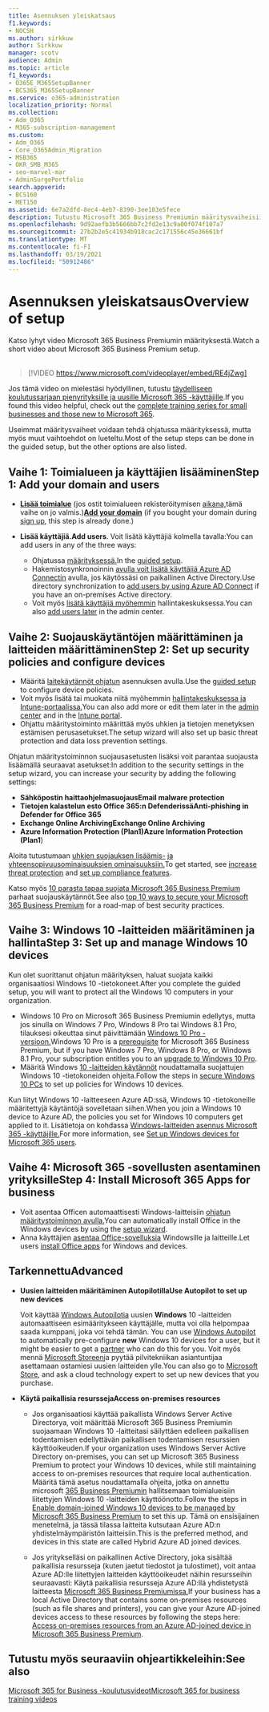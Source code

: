 ```yaml
---
title: Asennuksen yleiskatsaus
f1.keywords:
- NOCSH
ms.author: sirkkuw
author: Sirkkuw
manager: scotv
audience: Admin
ms.topic: article
f1_keywords:
- O365E_M365SetupBanner
- BCS365_M365SetupBanner
ms.service: o365-administration
localization_priority: Normal
ms.collection:
- Adm_O365
- M365-subscription-management
ms.custom:
- Adm_O365
- Core_O365Admin_Migration
- MSB365
- OKR_SMB_M365
- seo-marvel-mar
- AdminSurgePortfolio
search.appverid:
- BCS160
- MET150
ms.assetid: 6e7a2dfd-8ec4-4eb7-8390-3ee103e5fece
description: Tutustu Microsoft 365 Business Premiumin määritysvaiheisiin, kuten tilaamiseen, toimialueen ja käyttäjien lisäämiseen, suojauskäytäntöjen määrittämiseen ja paljon muuta.
ms.openlocfilehash: 9d92aefb3b5666bb7c2fd2e13c9a00f074f107a7
ms.sourcegitcommit: 27b2b2e5c41934b918cac2c171556c45e36661bf
ms.translationtype: MT
ms.contentlocale: fi-FI
ms.lasthandoff: 03/19/2021
ms.locfileid: "50912486"
---
```

# <a name="overview-of-setup"></a><span data-ttu-id="87840-103">Asennuksen yleiskatsaus</span><span class="sxs-lookup"><span data-stu-id="87840-103">Overview of setup</span></span>

<span data-ttu-id="87840-104">Katso lyhyt video Microsoft 365 Business Premiumin määrityksestä.</span><span class="sxs-lookup"><span data-stu-id="87840-104">Watch a short video about Microsoft 365 Business Premium setup.</span></span><br><br>

> [!VIDEO https://www.microsoft.com/videoplayer/embed/RE4jZwg] 

<span data-ttu-id="87840-105">Jos tämä video on mielestäsi hyödyllinen, tutustu [täydelliseen koulutussarjaan pienyrityksille ja uusille Microsoft 365 -käyttäjille](https://support.microsoft.com/office/6ab4bbcd-79cf-4000-a0bd-d42ce4d12816).</span><span class="sxs-lookup"><span data-stu-id="87840-105">If you found this video helpful, check out the [complete training series for small businesses and those new to Microsoft 365](https://support.microsoft.com/office/6ab4bbcd-79cf-4000-a0bd-d42ce4d12816).</span></span>

<span data-ttu-id="87840-106">Useimmat määritysvaiheet voidaan tehdä ohjatussa määrityksessä, mutta myös muut vaihtoehdot on lueteltu.</span><span class="sxs-lookup"><span data-stu-id="87840-106">Most of the setup steps can be done in the guided setup, but the other options are also listed.</span></span>

## <a name="step-1-add-your-domain-and-users"></a><span data-ttu-id="87840-107">Vaihe 1: Toimialueen ja käyttäjien lisääminen</span><span class="sxs-lookup"><span data-stu-id="87840-107">Step 1: Add your domain and users</span></span>

   - <span data-ttu-id="87840-108">**[Lisää toimialue](set-up.md#add-your-domain-to-personalize-sign-in)** (jos ostit toimialueen rekisteröitymisen [aikana,](sign-up.md)tämä vaihe on jo valmis.)</span><span class="sxs-lookup"><span data-stu-id="87840-108">**[Add your domain](set-up.md#add-your-domain-to-personalize-sign-in)** (if you bought your domain during [sign up](sign-up.md), this step is already done.)</span></span>

   - <span data-ttu-id="87840-109">**Lisää käyttäjiä.**</span><span class="sxs-lookup"><span data-stu-id="87840-109">**Add users**.</span></span> <span data-ttu-id="87840-110">Voit lisätä käyttäjiä kolmella tavalla:</span><span class="sxs-lookup"><span data-stu-id="87840-110">You can add users in any of the three ways:</span></span>
        - <span data-ttu-id="87840-111">Ohjatussa [määrityksessä.](set-up.md#add-users-in-the-wizard)</span><span class="sxs-lookup"><span data-stu-id="87840-111">In the [guided setup](set-up.md#add-users-in-the-wizard).</span></span>
        - <span data-ttu-id="87840-112">Hakemistosynkronoinnin [avulla voit lisätä käyttäjiä Azure AD Connectin](../enterprise/set-up-directory-synchronization.md) avulla, jos käytössäsi on paikallinen Active Directory.</span><span class="sxs-lookup"><span data-stu-id="87840-112">Use directory synchronization to [add users by using Azure AD Connect](../enterprise/set-up-directory-synchronization.md) if you have an on-premises Active directory.</span></span>
        - <span data-ttu-id="87840-113">Voit myös [lisätä käyttäjiä myöhemmin](../admin/add-users/add-users.md) hallintakeskuksessa.</span><span class="sxs-lookup"><span data-stu-id="87840-113">You can also [add users later](../admin/add-users/add-users.md) in the admin center.</span></span>
## <a name="step-2-set-up-security-policies-and-configure-devices"></a><span data-ttu-id="87840-114">Vaihe 2: Suojauskäytäntöjen määrittäminen ja laitteiden määrittäminen</span><span class="sxs-lookup"><span data-stu-id="87840-114">Step 2: Set up security policies and configure devices</span></span> 

  - <span data-ttu-id="87840-115">Määritä [laitekäytännöt ohjatun](set-up.md#protect-your-organization) asennuksen avulla.</span><span class="sxs-lookup"><span data-stu-id="87840-115">Use the [guided setup](set-up.md#protect-your-organization) to configure device policies.</span></span> 
  - <span data-ttu-id="87840-116">Voit myös lisätä tai muokata niitä myöhemmin [hallintakeskuksessa ja](view-policies-and-devices.md) [Intune-portaalissa.](/intune/tutorial-walkthrough-intune-portal)</span><span class="sxs-lookup"><span data-stu-id="87840-116">You can also add more or edit them later in the [admin center](view-policies-and-devices.md) and in the [Intune portal](/intune/tutorial-walkthrough-intune-portal).</span></span>
  - <span data-ttu-id="87840-117">Ohjattu määritystoiminto määrittää myös uhkien ja tietojen menetyksen estämisen perusasetukset.</span><span class="sxs-lookup"><span data-stu-id="87840-117">The setup wizard will also set up basic threat protection and data loss prevention settings.</span></span>
  
  <span data-ttu-id="87840-118">Ohjatun määritystoiminnon suojausasetusten lisäksi voit parantaa suojausta lisäämällä seuraavat asetukset:</span><span class="sxs-lookup"><span data-stu-id="87840-118">In addition to the security settings in the setup wizard, you can increase your security by adding the following settings:</span></span>

- <span data-ttu-id="87840-119">**Sähköpostin haittaohjelmasuojaus**</span><span class="sxs-lookup"><span data-stu-id="87840-119">**Email malware protection**</span></span>
- <span data-ttu-id="87840-120">**Tietojen kalastelun esto Office 365:n Defenderissä**</span><span class="sxs-lookup"><span data-stu-id="87840-120">**Anti-phishing in Defender for Office 365**</span></span>
- <span data-ttu-id="87840-121">**Exchange Online Archiving**</span><span class="sxs-lookup"><span data-stu-id="87840-121">**Exchange Online Archiving**</span></span>
- <span data-ttu-id="87840-122">**Azure Information Protection (Plan1)**</span><span class="sxs-lookup"><span data-stu-id="87840-122">**Azure Information Protection (Plan1**)</span></span>

<span data-ttu-id="87840-123">Aloita tutustumaan [uhkien suojauksen lisäämis-](increase-threat-protection.md) [ja yhteensopivuusominaisuuksien ominaisuuksiin.](set-up-compliance.md)</span><span class="sxs-lookup"><span data-stu-id="87840-123">To get started, see [increase threat protection](increase-threat-protection.md) and [set up compliance features](set-up-compliance.md).</span></span>

<span data-ttu-id="87840-124">Katso myös [10 parasta tapaa suojata Microsoft 365 Business Premium](/office365/admin/security-and-compliance/secure-your-business-data) parhaat suojauskäytännöt.</span><span class="sxs-lookup"><span data-stu-id="87840-124">See also [top 10 ways to secure your Microsoft 365 Business Premium](/office365/admin/security-and-compliance/secure-your-business-data) for a road-map of best security practices.</span></span>

## <a name="step-3-set-up-and-manage-windows-10-devices"></a><span data-ttu-id="87840-125">Vaihe 3: Windows 10 -laitteiden määritäminen ja hallinta</span><span class="sxs-lookup"><span data-stu-id="87840-125">Step 3: Set up and manage Windows 10 devices</span></span>

<span data-ttu-id="87840-126">Kun olet suorittanut ohjatun määrityksen, haluat suojata kaikki organisaatiosi Windows 10 -tietokoneet.</span><span class="sxs-lookup"><span data-stu-id="87840-126">After you complete the guided setup, you will want to protect all the Windows 10 computers in your organization.</span></span>
  
- <span data-ttu-id="87840-127">Windows 10 Pro [](pre-requisites-for-data-protection.md) on Microsoft 365 Business Premiumin edellytys, mutta jos sinulla on Windows 7 Pro, Windows 8 Pro tai Windows 8.1 Pro, tilauksesi oikeuttaa sinut päivittämään [Windows 10 Pro -versioon.](./upgrade-to-windows-pro-creators-update.md)</span><span class="sxs-lookup"><span data-stu-id="87840-127">Windows 10 Pro is a [prerequisite](pre-requisites-for-data-protection.md) for Microsoft 365 Business Premium, but if you have Windows 7 Pro, Windows 8 Pro, or Windows 8.1 Pro, your subscription entitles you to an [upgrade to  Windows 10 Pro](./upgrade-to-windows-pro-creators-update.md).</span></span>
- <span data-ttu-id="87840-128">Määritä Windows [10 -laitteiden käytännöt](secure-win-10-pcs.md) noudattamalla suojattujen Windows 10 -tietokoneiden ohjeita.</span><span class="sxs-lookup"><span data-stu-id="87840-128">Follow the steps in [secure Windows 10 PCs](secure-win-10-pcs.md) to set up policies for Windows 10 devices.</span></span>

<span data-ttu-id="87840-129">Kun liityt Windows 10 -laitteeseen Azure AD:ssä, Windows 10 -tietokoneille määritettyjä käytäntöjä sovelletaan siihen.</span><span class="sxs-lookup"><span data-stu-id="87840-129">When you join a Windows 10 device to Azure AD, the policies you set for Windows 10 computers get applied to it.</span></span> <span data-ttu-id="87840-130">Lisätietoja on kohdassa [Windows-laitteiden asennus Microsoft 365 -käyttäjille.](set-up-windows-devices.md)</span><span class="sxs-lookup"><span data-stu-id="87840-130">For more information, see [Set up Windows devices for Microsoft 365 users](set-up-windows-devices.md).</span></span>

## <a name="step-4-install-microsoft-365-apps-for-business"></a><span data-ttu-id="87840-131">Vaihe 4: Microsoft 365 -sovellusten asentaminen yrityksille</span><span class="sxs-lookup"><span data-stu-id="87840-131">Step 4: Install Microsoft 365 Apps for business</span></span>
- <span data-ttu-id="87840-132">Voit asentaa Officen automaattisesti Windows-laitteisiin [ohjatun määritystoiminnon avulla.](set-up.md#deploy-office-365-client-apps)</span><span class="sxs-lookup"><span data-stu-id="87840-132">You can automatically install Office in the Windows devices by using the [setup wizard](set-up.md#deploy-office-365-client-apps).</span></span>
- <span data-ttu-id="87840-133">Anna käyttäjien [asentaa Office-sovelluksia](/office365/admin/setup/install-applications) Windowsille ja laitteille.</span><span class="sxs-lookup"><span data-stu-id="87840-133">Let users [install Office apps](/office365/admin/setup/install-applications) for Windows and devices.</span></span>
     
## <a name="advanced"></a><span data-ttu-id="87840-134">Tarkennettu</span><span class="sxs-lookup"><span data-stu-id="87840-134">Advanced</span></span>
- <span data-ttu-id="87840-135">**Uusien laitteiden määritäminen Autopilotilla**</span><span class="sxs-lookup"><span data-stu-id="87840-135">**Use Autopilot to set up new devices**</span></span>
            
     <span data-ttu-id="87840-136">Voit käyttää [Windows Autopilotia](add-autopilot-devices-and-profile.md) uusien **Windows** 10 -laitteiden automaattiseen esimääritykseen käyttäjälle, mutta voi olla helpompaa saada kumppani, joka voi tehdä tämän. [](https://www.microsoft.com/solution-providers/search)</span><span class="sxs-lookup"><span data-stu-id="87840-136">You can use [Windows Autopilot](add-autopilot-devices-and-profile.md) to automatically pre-configure **new** Windows 10 devices for a user, but it might be easier to get a [partner](https://www.microsoft.com/solution-providers/search) who can do this for you.</span></span> <span data-ttu-id="87840-137">Voit myös mennä [Microsoft Storeen](https://go.microsoft.com/fwlink/?linkid=874598)ja pyytää pilvitekniikan asiantuntijaa asettamaan ostamiesi uusien laitteiden ylle.</span><span class="sxs-lookup"><span data-stu-id="87840-137">You can also go to [Microsoft Store](https://go.microsoft.com/fwlink/?linkid=874598), and ask a cloud technology expert to set up new devices that you purchase.</span></span>

- <span data-ttu-id="87840-138">**Käytä paikallisia resursseja**</span><span class="sxs-lookup"><span data-stu-id="87840-138">**Access on-premises resources**</span></span>

     - <span data-ttu-id="87840-139">Jos organisaatiosi käyttää paikallista Windows Server Active Directorya, voit määrittää Microsoft 365 Business Premiumin suojaamaan Windows 10 -laitteitasi säilyttäen edelleen paikallisen todentamisen edellyttävän paikallisen todentamisen resurssien käyttöoikeuden.</span><span class="sxs-lookup"><span data-stu-id="87840-139">If your organization uses Windows Server Active Directory on-premises, you can set up Microsoft 365 Business Premium to protect your Windows 10 devices, while still maintaining access to on-premises resources that require local authentication.</span></span> <span data-ttu-id="87840-140">Määritä tämä asetus noudattamalla ohjeita, jotka on annettu microsoft [365 Business Premiumin](manage-windows-devices.md) hallitsemaan toimialueisiin liitettyjen Windows 10 -laitteiden käyttöönotto.</span><span class="sxs-lookup"><span data-stu-id="87840-140">Follow the steps in [Enable domain-joined Windows 10 devices to be managed by Microsoft 365 Business Premium](manage-windows-devices.md) to set this up.</span></span> <span data-ttu-id="87840-141">Tämä on ensisijainen menetelmä, ja tässä tilassa laitteita kutsutaan Azure AD:n yhdistelmäympäristön laitteisiin.</span><span class="sxs-lookup"><span data-stu-id="87840-141">This is the preferred method, and devices in this state are called Hybrid Azure AD joined devices.</span></span>

    - <span data-ttu-id="87840-142">Jos yritykselläsi on paikallinen Active Directory, joka sisältää paikallisia resursseja (kuten jaetut tiedostot ja tulostimet), voit antaa Azure AD:lle liitettyjen laitteiden käyttöoikeudet näihin resursseihin seuraavasti: Käytä paikallisia resursseja Azure AD:llä yhdistetystä laitteesta [Microsoft 365 Business Premiumissa.](access-resources.md)</span><span class="sxs-lookup"><span data-stu-id="87840-142">If your business has a local Active Directory that contains some on-premises resources (such as file shares and printers), you can give your Azure AD-joined devices access to these resources by following the steps here: [Access on-premises resources from an Azure AD-joined device in Microsoft 365 Business Premium](access-resources.md).</span></span>

## <a name="see-also"></a><span data-ttu-id="87840-143">Tutustu myös seuraaviin ohjeartikkeleihin:</span><span class="sxs-lookup"><span data-stu-id="87840-143">See also</span></span>

[<span data-ttu-id="87840-144">Microsoft 365 for Business -koulutusvideot</span><span class="sxs-lookup"><span data-stu-id="87840-144">Microsoft 365 for business training videos</span></span>](https://support.microsoft.com/office/6ab4bbcd-79cf-4000-a0bd-d42ce4d12816)